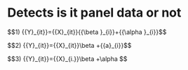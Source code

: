# Detects is it panel data or not
<p>$$1) {{Y}_{it}}={{X}_{it}}{{\beta }_{i}}+{{\alpha }_{i}}$$</p>
<p>$$2) {{Y}_{it}}={{X}_{it}}\beta +{{a}_{i}}$$</p>
<p>$$3) {{Y}_{it}}={{X}_{i.}}\beta +\alpha $$</p>
